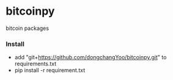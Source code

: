 # bitcoinpy
bitcoin packages


### Install
- add "git+https://github.com/dongchangYoo/bitcoinpy.git" to requirements.txt
- pip install -r requirement.txt
